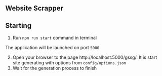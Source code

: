## Website Scrapper

## Starting

1) Run `npm run start` command in terminal

The application will be launched on port `5000`

2) Open your browser to the page http://localhost:5000/gssg/. 
It is start site generating with options from `config/options.json`
3) Wait for the generation process to finish